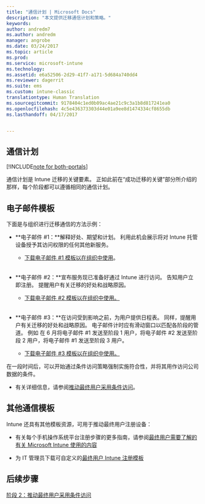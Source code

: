 ```yaml
---
title: "通信计划 | Microsoft Docs"
description: "本文提供迁移通信计划和策略。"
keywords: 
author: andredm7
ms.author: andredm
manager: angrobe
ms.date: 03/24/2017
ms.topic: article
ms.prod: 
ms.service: microsoft-intune
ms.technology: 
ms.assetid: e6a52506-2d29-41f7-a171-5d684a740dd4
ms.reviewer: dagerrit
ms.suite: ems
ms.custom: intune-classic
translationtype: Human Translation
ms.sourcegitcommit: 9178404c1ed0b09ac4ae21c9c3a1b8d817241ea0
ms.openlocfilehash: 4c5e436373303d44e01a9ee8d1474334cf8655db
ms.lasthandoff: 04/17/2017


---
```


## <a name="communication-plan"></a>通信计划

[!INCLUDE[note for both-portals](../includes/note-for-both-portals.md)]

通信计划是 Intune 迁移的关键要素。 正如此前在“成功迁移的关键”部分所介绍的那样，每个阶段都可以遵循相同的通信计划。

## <a name="e-mail-templates"></a>电子邮件模板

下面是与组织进行迁移通信的方法示例：

-   **电子邮件 \#1：**解释好处、期望和计划。 利用此机会展示将对 Intune 托管设备授予其访问权限的任何其他新服务。

    -   [下载电子邮件 \#1 模板以在组织中使用](https://gallery.technet.microsoft.com/Intune-migration-guide-end-e3209b35)。
<br></br>

-   **电子邮件 \#2：**宣布服务现已准备好通过 Intune 进行访问。 告知用户立即注册。 提醒用户有关迁移的好处和战略原因。

    -   [下载电子邮件 \#2 模板以在组织中使用。](https://gallery.technet.microsoft.com/Intune-migration-guide-end-a9d25eb5)
<br></br>

-   **电子邮件 \#3：**在访问受到影响之前，为用户提供日程表。 同样，提醒用户有关迁移的好处和战略原因。 电子邮件计时应有滑动窗口以匹配各阶段的管道。 例如 在 6 月将电子邮件 \#1 发送至阶段 1 用户，将电子邮件 \#2 发送至阶段 2 用户，将电子邮件 \#1 发送至阶段 3 用户。

    -   [下载电子邮件 \#3 模板以在组织中使用。](https://gallery.technet.microsoft.com/Intune-migration-guide-end-831521b5)

在一段时间后，可以开始通过条件访问策略强制实施符合性，并将其用作访问公司数据的条件。

-   有关详细信息，请参阅[推动最终用户采用条件访问](https://docs.microsoft.com/intune/plan-design/migration-phase2-drive-end-user-adoption-with-conditional-access)。

## <a name="additional-communication-templates"></a>其他通信模板

Intune 还具有其他模板资源，可用于推动最终用户注册设备：

-   有关每个手机操作系统平台注册步骤的更多指南，请参阅[最终用户需要了解的有关 Microsoft Intune 使用的内容](https://docs.microsoft.com/intune/deploy-use/what-to-tell-your-end-users-about-using-microsoft-intune)

-   为 IT 管理员下载可自定义的[最终用户 Intune 注册模板](https://gallery.technet.microsoft.com/End-user-Intune-enrollment-55dfd64a)

## <a name="next-steps"></a>后续步骤

[阶段 2：推动最终用户采用条件访问](https://docs.microsoft.com/intune/plan-design/migration-phase2-drive-end-user-adoption-with-conditional-access)

